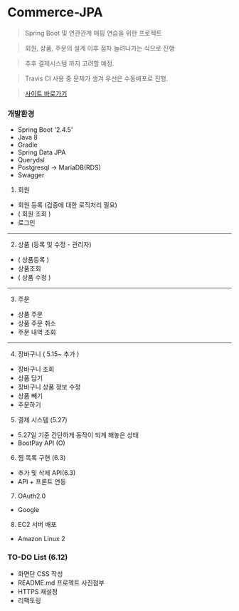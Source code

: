# Commerce-JPA

> Spring Boot 및 연관관계 매핑 연습을 위한 프로젝트

> 회원, 상품, 주문의 설계 이후 점차 늘려나가는 식으로 진행

> 추후 결제시스템 까지 고려할 예정.
 
> Travis CI 사용 중 문제가 생겨 우선은 수동배포로 진행.

> [사이트 바로가기](http://www.commerce-jpa.com)

### 개발환경
+ Spring Boot '2.4.5'
+ Java 8
+ Gradle
+ Spring Data JPA
+ Querydsl
+ Postgresql -> MariaDB(RDS)
+ Swagger

1. 회원 
  + 회원 등록 (검증에 대한 로직처리 필요)
  + ( 회원 조회 )
  + 로그인 

---
2. 상품 (등록 및 수정 - 관리자)
+ ( 상품등록 )
+ 상품조회
+ ( 상품 수정 )

---
3. 주문
+ 상품 주문
+ 상품 주문 취소
+ 주문 내역 조회

---
4. 장바구니 ( 5.15~ 추가 ) 
+ 장바구니 조회
+ 상품 담기
+ 장바구니 상품 정보 수정
+ 상품 빼기
+ 주문하기

5. 결제 시스템 (5.27)
+ 5.27일 기준 간단하게 동작이 되게 해놓은 상태
+ BootPay API (O)

6. 찜 목록 구현 (6.3)
+ 추가 및 삭제 API(6.3)
+ API + 프론트 연동

7. OAuth2.0 
+ Google 

8. EC2 서버 배포
+ Amazon Linux 2

### TO-DO List (6.12)
+ 화면단 CSS 작성
+ README.md 프로젝트 사진첨부
+ HTTPS 재설정
+ 리팩토링
